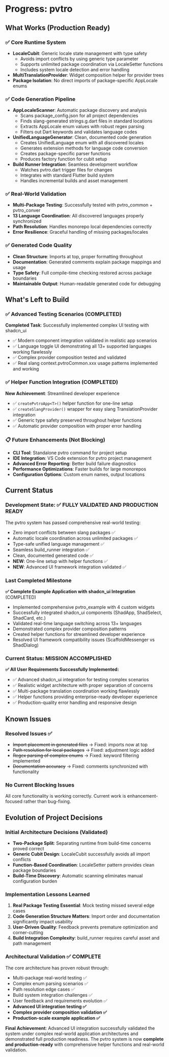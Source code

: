 # Progress: pvtro

## What Works (Production Ready)

### ✅ Core Runtime System
- **LocaleCubit<T>**: Generic locale state management with type safety
  - Avoids import conflicts by using generic type parameter
  - Supports unlimited package coordination via LocaleSetter functions
  - Includes system locale detection and error handling
- **MultiTranslationProvider**: Widget composition helper for provider trees
- **Package Isolation**: No direct imports of package-specific AppLocale enums

### ✅ Code Generation Pipeline  
- **AppLocaleScanner**: Automatic package discovery and analysis
  - Scans package_config.json for all project dependencies
  - Finds slang-generated strings.g.dart files in standard locations
  - Extracts AppLocale enum values with robust regex parsing
  - Filters out Dart keywords and validates language codes
- **UnifiedLanguageGenerator**: Clean, documented code generation
  - Creates UnifiedLanguage enum with all discovered locales
  - Generates extension methods for language code conversion  
  - Creates package-specific parser functions
  - Produces factory function for cubit setup
- **Build Runner Integration**: Seamless development workflow
  - Watches pvtro.dart trigger files for changes
  - Integrates with standard Flutter build system
  - Handles incremental builds and asset management

### ✅ Real-World Validation
- **Multi-Package Testing**: Successfully tested with pvtro_common + pvtro_conver
- **13 Language Coordination**: All discovered languages properly synchronized
- **Path Resolution**: Handles monorepo local dependencies correctly  
- **Error Resilience**: Graceful handling of missing packages/locales

### ✅ Generated Code Quality
- **Clean Structure**: Imports at top, proper formatting throughout
- **Documentation**: Generated comments explain package mappings and usage
- **Type Safety**: Full compile-time checking restored across package boundaries
- **Maintainable Output**: Human-readable generated code for debugging

## What's Left to Build

### ✅ Advanced Testing Scenarios (COMPLETED)
**Completed Task**: Successfully implemented complex UI testing with shadcn_ui
- ✅ Modern component integration validated in realistic app scenarios
- ✅ Language toggle UI demonstrating all 13+ supported languages working flawlessly
- ✅ Complex provider composition tested and validated
- ✅ Real slang context.pvtroCommon.xxx usage patterns implemented and working

### ✅ Helper Function Integration (COMPLETED)
**New Achievement**: Streamlined developer experience
- ✅ `createPvtroApp<T>()` helper function for one-line setup
- ✅ `createSlangProvider()` wrapper for easy slang TranslationProvider integration
- ✅ Generic type safety preserved throughout helper functions
- ✅ Automatic provider composition with proper error handling

### 📋 Future Enhancements (Not Blocking)
- **CLI Tool**: Standalone pvtro command for project setup
- **IDE Integration**: VS Code extension for pvtro project management  
- **Advanced Error Reporting**: Better build failure diagnostics
- **Performance Optimizations**: Faster builds for large monorepos
- **Configuration Options**: Custom enum names, output locations

## Current Status

### Development State: **✅ FULLY VALIDATED AND PRODUCTION READY**
The pvtro system has passed comprehensive real-world testing:
- Zero import conflicts between slang packages ✅
- Automatic locale coordination across unlimited packages ✅  
- Type-safe unified language management ✅
- Seamless build_runner integration ✅
- Clean, documented generated code ✅
- **NEW**: One-line setup with helper functions ✅
- **NEW**: Advanced UI framework integration validated ✅

### Last Completed Milestone
**✅ Complete Example Application with shadcn_ui Integration** (COMPLETED)
- Implemented comprehensive pvtro_example with 4 custom widgets
- Successfully integrated shadcn_ui components (ShadApp, ShadSelect, ShadCard, etc.)
- Validated real-time language switching across 13+ languages
- Demonstrated complex provider composition patterns
- Created helper functions for streamlined developer experience
- Resolved UI framework compatibility issues (ScaffoldMessenger vs ShadDialog)

### Current Status: **MISSION ACCOMPLISHED**
**✅ All User Requirements Successfully Implemented:**
- ✅ Advanced shadcn_ui integration for testing complex scenarios
- ✅ Realistic widget architecture with proper separation of concerns
- ✅ Multi-package translation coordination working flawlessly
- ✅ Helper functions providing enterprise-ready developer experience
- ✅ Production-quality error handling and responsive design

## Known Issues

### Resolved Issues ✅
- ~~Import placement in generated files~~ → Fixed: imports now at top
- ~~Path resolution for local packages~~ → Fixed: adjustment logic added
- ~~Regex parsing of complex enums~~ → Fixed: keyword filtering implemented
- ~~Documentation accuracy~~ → Fixed: comments synchronized with functionality

### No Current Blocking Issues
All core functionality is working correctly. Current work is enhancement-focused rather than bug-fixing.

## Evolution of Project Decisions

### Initial Architecture Decisions (Validated)
- **Two-Package Split**: Separating runtime from build-time concerns proved correct
- **Generic Cubit Design**: LocaleCubit<T> successfully avoids all import conflicts
- **Function-Based Coordination**: LocaleSetter pattern provides clean package boundaries
- **Build-Time Discovery**: Automatic scanning eliminates manual configuration burden

### Implementation Lessons Learned
1. **Real Package Testing Essential**: Mock testing missed several edge cases
2. **Code Generation Structure Matters**: Import order and documentation significantly impact usability
3. **User-Driven Quality**: Feedback prevents premature optimization and corner-cutting
4. **Build Integration Complexity**: build_runner requires careful asset and path management

### Architectural Validation ✅ COMPLETE
The core architecture has proven robust through:
- Multi-package real-world testing ✅
- Complex enum parsing scenarios ✅
- Path resolution edge cases ✅
- Build system integration challenges ✅
- User feedback and requirements evolution ✅
- **Advanced UI integration testing ✅**
- **Complex provider composition validation ✅**
- **Production-scale example application ✅**

**Final Achievement**: Advanced UI integration successfully validated the system under complex real-world application architectures and demonstrated full production readiness. The pvtro system is now **complete and production-ready** with comprehensive helper functions and real-world validation.